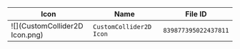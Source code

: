 | Icon | Name | File ID |
| ---  | ---  | ---     |
| ![](CustomCollider2D Icon.png) | `CustomCollider2D Icon` | `839877395022437811` |
